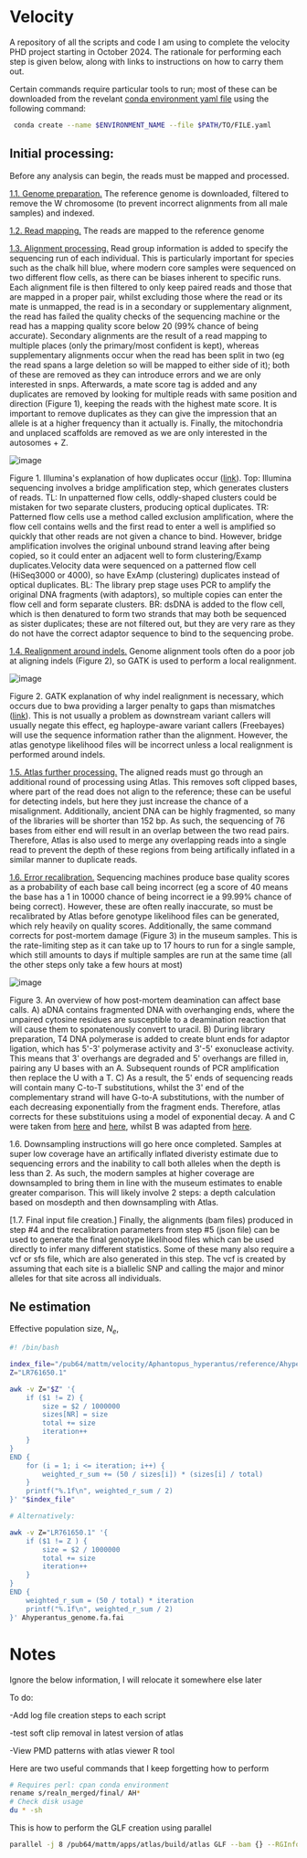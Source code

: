 # Velocity

A repository of all the scripts and code I am using to complete the velocity PHD project starting in October 2024. The rationale for performing each step is given below, along with links to instructions on how to carry them out.

Certain commands require particular tools to run; most of these can be downloaded from the revelant [conda environment yaml file](Conda_environments) using the following command:
```bash
 conda create --name $ENVIRONMENT_NAME --file $PATH/TO/FILE.yaml
```

## Initial processing:
Before any analysis can begin, the reads must be mapped and processed.

[1.1. Genome preparation.](Instructions/1.1.Prepare_genome.md) The reference genome is downloaded, filtered to remove the W chromosome (to prevent incorrect alignments from all male samples) and indexed.

[1.2. Read mapping.](Instructions/1.2.Map_reads.md) The reads are mapped to the reference genome

[1.3. Alignment processing.]() Read group information is added to specify the sequencing run of each individual. This is particularly important for species such as the chalk hill blue, where modern core samples were sequenced on two different flow cells, as there can be biases inherent to specific runs. Each alignment file is then filtered to only keep paired reads and those that are mapped in a proper pair, whilst excluding those where the read or its mate is unmapped, the read is in a secondary or supplementary alignment, the read has failed the quality checks of the sequencing machine or the read has a mapping quality score below 20 (99% chance of being accurate). Secondary alignments are the result of a read mapping to multiple places (only the primary/most confident is kept), whereas supplementary alignments occur when the read has been split in two (eg the read spans a large deletion so will be mapped to either side of it); both of these are removed as they can introduce errors and we are only interested in snps. Afterwards, a mate score tag is added and any duplicates are removed by looking for multiple reads with same position and direction (Figure 1), keeping the reads with the highest mate score. It is important to remove duplicates as they can give the impression that an allele is at a higher frequency than it actually is. Finally, the mitochondria and unplaced scaffolds are removed as we are only interested in the autosomes + Z. 

![image](https://github.com/user-attachments/assets/7cb1bbc5-1084-4821-b991-ce9bcb755b81)

Figure 1. Illumina's explanation of how duplicates occur ([link](https://core-genomics.blogspot.com/2016/05/increased-read-duplication-on-patterned.html)). Top: Illumina sequencing involves a bridge amplification step, which generates clusters of reads. TL: In unpatterned flow cells, oddly-shaped clusters could be mistaken for two separate clusters, producing optical duplicates. TR: Patterned flow cells use a method called exclusion amplification, where the flow cell contains wells and the first read to enter a well is amplified so quickly that other reads are not given a chance to bind. However, bridge amplification involves the original unbound strand leaving after being copied, so it could enter an adjacent well to form clustering/Examp duplicates.Velocity data were sequenced on a patterned flow cell (HiSeq3000 or 4000), so have ExAmp (clustering) duplicates instead of optical duplicates. BL: The library prep stage uses PCR to amplify the original DNA fragments (with adaptors), so multiple copies can enter the flow cell and form separate clusters. BR: dsDNA is added to the flow cell, which is then denatured to form two strands that may both be sequenced as sister duplicates; these are not filtered out, but they are very rare as they do not have the correct adaptor sequence to bind to the sequencing probe. 

[1.4. Realignment around indels.](Instructions/1.4.Indel_realignment.md) Genome alignment tools often do a poor job at aligning indels (Figure 2), so GATK is used to perform a local realignment. 

![image](https://github.com/user-attachments/assets/107402a5-44a2-47b2-bc40-39323db322c6)

Figure 2. GATK explanation of why indel realignment is necessary, which occurs due to bwa providing a larger penalty to gaps than mismatches ([link](https://qcb.ucla.edu/wp-content/uploads/sites/14/2016/03/GATKwr12-3-IndelRealignment.pdf)). This is not usually a problem as downstream variant callers will usually negate this effect, eg haploype-aware variant callers (Freebayes) will use the sequence information rather than the alignment. However, the atlas genotype likelihood files will be incorrect unless a local realignment is performed around indels.

[1.5. Atlas further processing.](Instructions/1.5.Atlas_processing.md) The aligned reads must go through an additional round of processing using Atlas. This removes soft clipped bases, where part of the read does not align to the reference; these can be useful for detecting indels, but here they just increase the chance of a misalignment. Additionally, ancient DNA can be highly fragmented, so many of the libraries will be shorter than 152 bp. As such, the sequencing of 76 bases from either end will result in an overlap between the two read pairs. Therefore, Atlas is also used to merge any overlapping reads into a single read to prevent the depth of these regions from being artifically inflated in a similar manner to duplicate reads.

[1.6. Error recalibration.](Instructions/1.6.Error_recalibration.md) Sequencing machines produce base quality scores as a probability of each base call being incorrect (eg a score of 40 means the base has a 1 in 10000 chance of being incorrect ie a 99.99% chance of being correct). However, these are often really inaccurate, so must be recalibrated by Atlas before genotype likelihood files can be generated, which rely heavily on quality scores. Additionally, the same command corrects for post-mortem damage (Figure 3) in the museum samples. This is the rate-limiting step as it can take up to 17 hours to run for a single sample, which still amounts to days if multiple samples are run at the same time (all the other steps only take a few hours at most)

![image](https://github.com/user-attachments/assets/912da626-3e0a-4159-838e-581dfa76e5c3)

Figure 3. An overview of how post-mortem deamination can affect base calls. A) aDNA contains fragmented DNA with overhanging ends, where the unpaired cytosine residues are susceptible to a deamination reaction that will cause them to sponatenously convert to uracil. B) During library preparation, T4 DNA polymerase is added to create blunt ends for adaptor ligation, which has 5'-3' polymerase activity and 3'-5' exonuclease activity. This means that 3' overhangs are degraded and 5' overhangs are filled in, pairing any U bases with an A. Subsequent rounds of PCR amplification then replace the U with a T. C) As a result, the 5' ends of sequencing reads will contain many C-to-T substitutions, whilst the 3' end of the complementary strand will have G-to-A substitutions, with the number of each decreasing exponentially from the fragment ends. Therefore, atlas corrects for these substituions using a model of exponential decay. A and C were taken from [here](https://pmc.ncbi.nlm.nih.gov/articles/PMC3685887/) and [here](https://www.pnas.org/doi/10.1073/pnas.0704665104), whilst B was adapted from [here](https://www.cytivalifesciences.com/en/us/news-center/enzymes-in-ngs-library-prep-10001).

1.6. Downsampling instructions will go here once completed. Samples at super low coverage have an artifically inflated diveristy estimate due to sequencing errors and the inability to call both alleles when the depth is less than 2. As such, the modern samples at higher coverage are downsampled to bring them in line with the museum estimates to enable greater comparison. This will likely involve 2 steps: a depth calculation based on mosdepth and then downsampling with Atlas.

[1.7. Final input file creation.] Finally, the alignments (bam files) produced in step #4 and the recalibration parameters from step #5 (json file) can be used to generate the final genotype likelihood files which can be used directly to infer many different statistics. Some of these many also require a vcf or sfs file, which are also generated in this step. The vcf is created by assuming that each site is a biallelic SNP and calling the major and minor alleles for that site across all individuals.


## Ne estimation

Effective population size, *N<sub>e</sub>*, 



```bash
#! /bin/bash

index_file="/pub64/mattm/velocity/Aphantopus_hyperantus/reference/Ahyperantus_genome.fa.fai"
Z="LR761650.1"

awk -v Z="$Z" '{
    if ($1 != Z) {
        size = $2 / 1000000
        sizes[NR] = size
        total += size
        iteration++
    }
}
END {
    for (i = 1; i <= iteration; i++) {
        weighted_r_sum += (50 / sizes[i]) * (sizes[i] / total)
    }
    printf("%.1f\n", weighted_r_sum / 2)
}' "$index_file"

# Alternatively:

awk -v Z="LR761650.1" '{
    if ($1 != Z ) {
        size = $2 / 1000000
        total += size
        iteration++
    }
}
END {
    weighted_r_sum = (50 / total) * iteration
    printf("%.1f\n", weighted_r_sum / 2)
}' Ahyperantus_genome.fa.fai
```




# Notes

Ignore the below information, I will relocate it somewhere else later

To do:

-Add log file creation steps to each script

-test soft clip removal in latest version of atlas

-View PMD patterns with atlas viewer R tool

Here are two useful commands that I keep forgetting how to perform
```bash
# Requires perl: cpan conda environment
rename s/realn_merged/final/ AH*
# Check disk usage
du * -sh
```

This is how to perform the GLF creation using parallel
```bash
parallel -j 8 /pub64/mattm/apps/atlas/build/atlas GLF --bam {} --RGInfo {.}_RGInfo.json ::: /pub64/mattm/velocity/sequence_files/Hesperia_comma/marked_duplicates/*.bam
```


